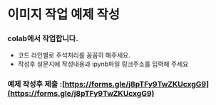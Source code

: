 # 이미지 작업 예제 작성

### colab에서 작업합니다.
* 코드 라인별로 주석처리를 꼼꼼히 해주세요.
* 작성후 설문지에 작성내용과 ipynb파일 링크주소를 입력해 주세요

### 예제 작성후 제출 :[https://forms.gle/j8pTFy9TwZKUcxgG9](https://forms.gle/j8pTFy9TwZKUcxgG9)

